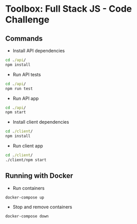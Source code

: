 # Toolbox: Full Stack JS - Code Challenge

## Commands

- Install API dependencies

```cmd
cd ./api/
npm install
```

- Run API tests

```cmd
cd ./api/
npm run test
```

- Run API app

```cmd
cd ./api/
npm start
```

- Install client dependencies

```cmd
cd ./client/
npm install
```

- Run client app

```cmd
cd ./client/
./client/npm start
```

## Running with Docker

- Run containers

```cmd
docker-compose up
```

- Stop and remove containers

```cmd
docker-compose down
```
